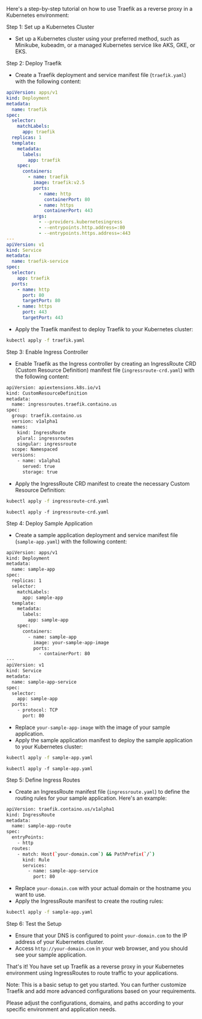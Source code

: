 Here's a step-by-step tutorial on how to use Traefik as a reverse proxy in a Kubernetes environment:

Step 1: Set up a Kubernetes Cluster

- Set up a Kubernetes cluster using your preferred method, such as Minikube, kubeadm, or a managed Kubernetes service like AKS, GKE, or EKS.

Step 2: Deploy Traefik

- Create a Traefik deployment and service manifest file (`traefik.yaml`) with the following content:

```yaml
apiVersion: apps/v1
kind: Deployment
metadata:
  name: traefik
spec:
  selector:
    matchLabels:
      app: traefik
  replicas: 1
  template:
    metadata:
      labels:
        app: traefik
    spec:
      containers:
        - name: traefik
          image: traefik:v2.5
          ports:
            - name: http
              containerPort: 80
            - name: https
              containerPort: 443
          args:
            - --providers.kubernetesingress
            - --entrypoints.http.address=:80
            - --entrypoints.https.address=:443
---
apiVersion: v1
kind: Service
metadata:
  name: traefik-service
spec:
  selector:
    app: traefik
  ports:
    - name: http
      port: 80
      targetPort: 80
    - name: https
      port: 443
      targetPort: 443

```

- Apply the Traefik manifest to deploy Traefik to your Kubernetes cluster:
```bash
kubectl apply -f traefik.yaml
```

Step 3: Enable Ingress Controller

- Enable Traefik as the Ingress controller by creating an IngressRoute CRD (Custom Resource Definition) manifest file (`ingressroute-crd.yaml`) with the following content:
```bash
apiVersion: apiextensions.k8s.io/v1
kind: CustomResourceDefinition
metadata:
  name: ingressroutes.traefik.containo.us
spec:
  group: traefik.containo.us
  version: v1alpha1
  names:
    kind: IngressRoute
    plural: ingressroutes
    singular: ingressroute
  scope: Namespaced
  versions:
    - name: v1alpha1
      served: true
      storage: true

```

- Apply the IngressRoute CRD manifest to create the necessary Custom Resource Definition:
```bash
kubectl apply -f ingressroute-crd.yaml
```
`kubectl apply -f ingressroute-crd.yaml`

Step 4: Deploy Sample Application

- Create a sample application deployment and service manifest file (`sample-app.yaml`) with the following content:
```bash
apiVersion: apps/v1
kind: Deployment
metadata:
  name: sample-app
spec:
  replicas: 1
  selector:
    matchLabels:
      app: sample-app
  template:
    metadata:
      labels:
        app: sample-app
    spec:
      containers:
        - name: sample-app
          image: your-sample-app-image
          ports:
            - containerPort: 80
---
apiVersion: v1
kind: Service
metadata:
  name: sample-app-service
spec:
  selector:
    app: sample-app
  ports:
    - protocol: TCP
      port: 80

```

- Replace `your-sample-app-image` with the image of your sample application.
- Apply the sample application manifest to deploy the sample application to your Kubernetes cluster:
```bash
kubectl apply -f sample-app.yaml
```
`kubectl apply -f sample-app.yaml`

Step 5: Define Ingress Routes

- Create an IngressRoute manifest file (`ingressroute.yaml`) to define the routing rules for your sample application. Here's an example:
```bash
apiVersion: traefik.containo.us/v1alpha1
kind: IngressRoute
metadata:
  name: sample-app-route
spec:
  entryPoints:
    - http
  routes:
    - match: Host(`your-domain.com`) && PathPrefix(`/`)
      kind: Rule
      services:
        - name: sample-app-service
          port: 80

```

- Replace `your-domain.com` with your actual domain or the hostname you want to use.
- Apply the IngressRoute manifest to create the routing rules:
```bash
kubectl apply -f sample-app.yaml
```

Step 6: Test the Setup

- Ensure that your DNS is configured to point `your-domain.com` to the IP address of your Kubernetes cluster.
- Access `http://your-domain.com` in your web browser, and you should see your sample application.

That's it! You have set up Traefik as a reverse proxy in your Kubernetes environment using IngressRoutes to route traffic to your applications.

Note: This is a basic setup to get you started. You can further customize Traefik and add more advanced configurations based on your requirements.

Please adjust the configurations, domains, and paths according to your specific environment and application needs.